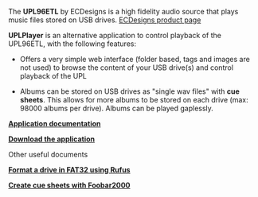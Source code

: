 
The **UPL96ETL** by ECDesigns is a high fidelity audio source that plays music files stored on USB drives.  [ECDesigns product page](https://www.ecdesigns.nl/en/blog/upl96etl)

**UPLPlayer** is an alternative application to control playback of the UPL96ETL, with the following features:

- Offers a very simple web interface (folder based, tags and images are not used) to browse the content of your USB drive(s) and control playback of the UPL

- Albums can be stored on USB drives as "single wav files" with **cue sheets**. This allows for more albums to be stored on each drive (max: 98000 albums per drive). Albums can be played gaplessly.

**[Application documentation](./UPLPlayer.pdf)**

**[Download the application](https://drive.google.com/drive/folders/1w9G3euD2XyKdjl2znDo2AxkBYdmLkoP0?usp=sharing)**

Other useful documents

**[Format a drive in FAT32 using Rufus](./Rufus.pdf)**

**[Create cue sheets with Foobar2000](./Foobar.pdf)**


